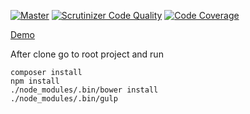 [![Master](https://travis-ci.org/Wolframcheg/GeekhubHW7.svg?branch=master)](https://travis-ci.org/Wolframcheg/GeekhubHW7)
[![Scrutinizer Code Quality](https://scrutinizer-ci.com/g/Wolframcheg/GeekhubHW7/badges/quality-score.png?b=master)](https://scrutinizer-ci.com/g/Wolframcheg/GeekhubHW7/?branch=master)
[![Code Coverage](https://scrutinizer-ci.com/g/Wolframcheg/GeekhubHW7/badges/coverage.png?b=master)](https://scrutinizer-ci.com/g/Wolframcheg/GeekhubHW7/?branch=master)

[Demo](http://hw7.kuzserv.ru/)

After clone go to root project and run
```
composer install
npm install
./node_modules/.bin/bower install
./node_modules/.bin/gulp
```